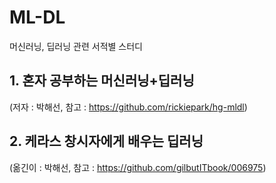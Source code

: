 # ML-DL
머신러닝, 딥러닝 관련 서적별 스터디


## 1. 혼자 공부하는 머신러닝+딥러닝 
(저자 : 박해선, 참고 : https://github.com/rickiepark/hg-mldl)
## 2. 케라스 창시자에게 배우는 딥러닝 
(옮긴이 : 박해선, 참고 : https://github.com/gilbutITbook/006975)
